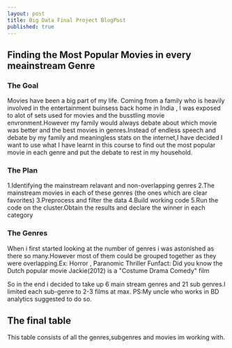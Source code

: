 ```yaml
---
layout: post
title: Big Data Final Project BlogPost
published: true
---
```


## Finding the Most Popular Movies in every meainstream Genre

### The Goal

Movies have been a big part of my life. Coming from a family who is heavily involved in the entertainment buinsess back home in India , I was exposed to alot of sets used for movies and the busstling movie envronment.However my family would always debate about which movie was better and the best movies in genres.Instead of endless speech and debate by my family and meaningless stats on the internet,I have decided I want to use what I have learnt in this course to find out the most popular movie in each genre and put the debate to rest in my household.

### The Plan

1.Identifying the mainstream relavant and non-overlapping genres
2.The mainstream movies in each of these genres (the ones which are clear favorites)
3.Preprocess and filter the data
4.Build working code
5.Run the code on the cluster.Obtain the results and declare the winner in each category

### The Genres

When i first started looking at the number of genres i was astonished as there so many.However most of them could be grouped together as they were overlapping.Ex: Horror , Paranomic Thriller
Funfact: Did you know the Dutch popular movie Jackie(2012) is a "Costume Drama Comedy" film

So in the end i decided to take up 6 main stream genres and 21 sub genres.I limited each sub-genre to 2-3 films at max. PS:My uncle who works in BD analytics suggested to do so.

## The final table 

This table consists of all the genres,subgenres and movies im working with.


